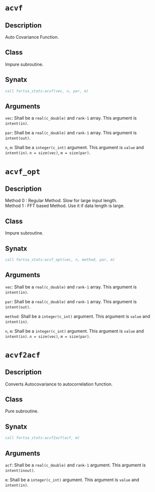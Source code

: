 # `acvf`

## Description

Auto Covariance Function.

## Class

Impure subroutine.

## Synatx

```fortran
call fortsa_stats:acvf(vec, n, par, m)
```

## Arguments

`vec`: Shall be a `real(c_double)` and `rank-1` array.
This argument is `intent(in)`.

`par`: Shall be a `real(c_double)` and `rank-1` array.
This argument is `intent(out)`.

`n`, `m`: Shall be a `integer(c_int)` argument.
This argument is `value` and `intent(in)`.
`n = size(vec)`, `m = size(par)`.

# `acvf_opt`

## Description

Method 0 : Regular Method. Slow for large input length.<br>
Method 1 : FFT based Method. Use it if data length is large.

## Class

Impure subroutine.

## Synatx

```fortran
call fortsa_stats:acvf_opt(vec, n, method, par, m)
```

## Arguments

`vec`: Shall be a `real(c_double)` and `rank-1` array.
This argument is `intent(in)`.

`par`: Shall be a `real(c_double)` and `rank-1` array.
This argument is `intent(out)`.

`method`: Shall be a `integer(c_int)` argument.
This argument is `value` and `intent(in)`.

`n`, `m`: Shall be a `integer(c_int)` argument.
This argument is `value` and `intent(in)`.
`n = size(vec)`, `m = size(par)`.

# `acvf2acf`

## Description

Converts Autocovariance to autocorrelation function.

## Class

Pure subroutine.

## Synatx

```fortran
call fortsa_stats:acvf2acf(acf, m)
```

## Arguments

`acf`: Shall be a `real(c_double)` and `rank-1` argument.
This argument is `intent(inout)`.

`m`: Shall be a `integer(c_int)` argument.
This argument is `value` and `intent(in)`.